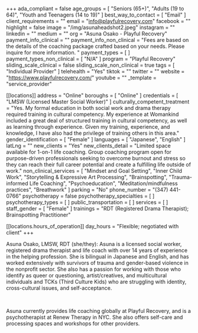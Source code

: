 +++
ada_compliant = false
age_groups = [
  "Seniors (65+)",
  "Adults (19 to 64)",
  "Youth and Teenagers (14 to 19)"
]
best_way_to_contact = [ "Email" ]
client_requirements = ""
email = "info@playfulrecovery.com"
facebook = ""
highlight = false
image = "/img/asunaheadshot2.jpeg"
instagram = ""
linkedin = ""
medium = ""
org = "Asuna Osako - Playful Recovery"
payment_info_clinical = ""
payment_info_non_clinical = "Fees are based on the details of the coaching package crafted based on your needs. Please inquire for more information. "
payment_types = [ ]
payment_types_non_clinical = [ "N/A" ]
program = "Playful Recovery"
sliding_scale_clinical = false
sliding_scale_non_clinical = true
tags = [ "Individual Provider" ]
telehealth = "Yes"
tiktok = ""
twitter = ""
website = "https://www.playfulrecovery.com/"
youtube = ""
_template = "service_provider"

[[locations]]
address = "Online"
boroughs = [ "Online" ]
credentials = [ "LMSW (Licensed Master Social Worker)" ]
culturally_competent_treatment = "Yes. My formal education in both social work and drama therapy required training in cultural competency. My experience at Womankind included a great deal of structured training in cultural competency, as well as learning through experience. Given my training, experience, and knowledge, I have also had the privilege of training others in this area."
gender_identification = [ "Female" ]
languages = [ "Japanese", "English" ]
latLng = ""
new_clients = "Yes"
new_clients_detail = "Limited space available for 1-on-1 life coaching. Group coaching program open for purpose-driven professionals seeking to overcome burnout and stress so they can reach their full career potential and create a fulfilling life outside of work."
non_clinical_services = [
  "Mindset and Goal Setting",
  "Inner Child Work",
  "Storytelling & Expressive Art Processing",
  "Brainspotting",
  "Trauma-informed Life Coaching",
  "Psychoeducation",
  "Meditation/mindfulness practices",
  "Breathwork"
]
parking = "No"
phone_number = "(347) 441-0766"
psychotherapy = false
psychotherapy_specialties = [ ]
psychotherapy_types = [ ]
public_transportation = [ ]
services = [ ]
staff_gender = [ "Female" ]
trainings = "RDT (Registered Drama Therapist); Brainspotting Practitioner"

  [[locations.hours_of_operation]]
  day_hours = "Flexible; negotiated with client"
+++

Asuna Osako, LMSW, RDT (she/they): Asuna is a licensed social worker, registered drama therapist and life coach with over 14 years of experience in the helping profession. She is bilingual in Japanese and English, and has worked extensively with survivors of trauma and gender-based violence in the nonprofit sector. She also has a passion for working with those who identify as queer or questioning, artist/creatives, and multicultural individuals and TCKs (Third Culture Kids) who are struggling with identity, cross-cultural issues, and self-acceptance. 

<br>

Asuna currently provides life coaching globally at Playful Recovery, and is a psychotherapist at Renew Therapy in NYC. She also offers self-care and processing spaces and workshops for other providers.
